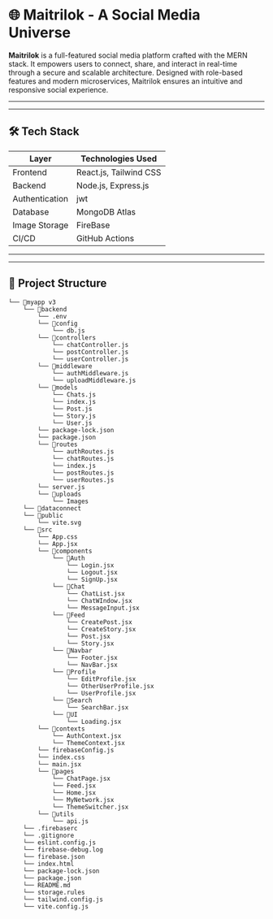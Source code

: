 # 🌐 Maitrilok - A Social Media Universe

**Maitrilok** is a full-featured social media platform crafted with the MERN stack. It empowers users to connect, share, and interact in real-time through a secure and scalable architecture. Designed with role-based features and modern microservices, Maitrilok ensures an intuitive and responsive social experience.

---

---

## 🛠️ Tech Stack

| Layer           | Technologies Used                       |
|----------------|------------------------------------------|
| Frontend       | React.js, Tailwind CSS                   |
| Backend        | Node.js, Express.js                      |
| Authentication | jwt                                      |
| Database       | MongoDB Atlas                            |
| Image Storage  | FireBase                                 |
| CI/CD          | GitHub Actions                           |

---

---

## 📂 Project Structure

```
└── 📁myapp v3
    └── 📁backend
        └── .env
        └── 📁config
            └── db.js
        └── 📁controllers
            └── chatController.js
            └── postController.js
            └── userController.js
        └── 📁middleware
            └── authMiddleware.js
            └── uploadMiddleware.js
        └── 📁models
            └── Chats.js
            └── index.js
            └── Post.js
            └── Story.js
            └── User.js
        └── package-lock.json
        └── package.json
        └── 📁routes
            └── authRoutes.js
            └── chatRoutes.js
            └── index.js
            └── postRoutes.js
            └── userRoutes.js
        └── server.js
        └── 📁uploads
            └── Images 
    └── 📁dataconnect
    └── 📁public
        └── vite.svg
    └── 📁src
        └── App.css
        └── App.jsx
        └── 📁components
            └── 📁Auth
                └── Login.jsx
                └── Logout.jsx
                └── SignUp.jsx
            └── 📁Chat
                └── ChatList.jsx
                └── ChatWIndow.jsx
                └── MessageInput.jsx
            └── 📁Feed
                └── CreatePost.jsx
                └── CreateStory.jsx
                └── Post.jsx
                └── Story.jsx
            └── 📁Navbar
                └── Footer.jsx
                └── NavBar.jsx
            └── 📁Profile
                └── EditProfile.jsx
                └── OtherUserProfile.jsx
                └── UserProfile.jsx
            └── 📁Search
                └── SearchBar.jsx
            └── 📁UI
                └── Loading.jsx
        └── 📁contexts
            └── AuthContext.jsx
            └── ThemeContext.jsx
        └── firebaseConfig.js
        └── index.css
        └── main.jsx
        └── 📁pages
            └── ChatPage.jsx
            └── Feed.jsx
            └── Home.jsx
            └── MyNetwork.jsx
            └── ThemeSwitcher.jsx
        └── 📁utils
            └── api.js
    └── .firebaserc
    └── .gitignore
    └── eslint.config.js
    └── firebase-debug.log
    └── firebase.json
    └── index.html
    └── package-lock.json
    └── package.json
    └── README.md
    └── storage.rules
    └── tailwind.config.js
    └── vite.config.js
```
